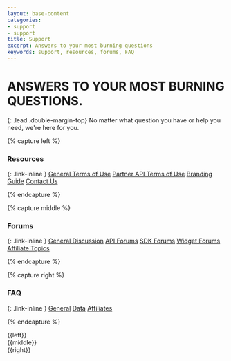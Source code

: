 ```yaml
---
layout: base-content
categories:
- support
- support
title: Support
excerpt: Answers to your most burning questions
keywords: support, resources, forums, FAQ
---
```


# ANSWERS TO YOUR MOST BURNING QUESTIONS.

{: .lead .double-margin-top}
No matter what question you have or help you need, we're here for you.

{% capture left %}

### Resources

{: .link-inline }
[General Terms of Use](/support/terms-of-use/)
[Partner API Terms of Use](/support/terms-of-use/partner)
[Branding Guide](/support/branding-guide/)
[Contact Us](/products-and-docs/under-development/)

{% endcapture %}


{% capture middle %}

### Forums

{: .link-inline }
[General Discussion](http://stackoverflow.com/questions/tagged/ticketmaster-api)
[API Forums](http://stackoverflow.com/questions/tagged/ticketmaster-api)
[SDK Forums](http://stackoverflow.com/questions/tagged/ticketmaster-api)
[Widget Forums](http://stackoverflow.com/questions/tagged/ticketmaster-api)
[Affiliate Topics](http://stackoverflow.com/questions/tagged/ticketmaster-api)

{% endcapture %}

{% capture right %}

### FAQ

{: .link-inline }
[General](/support/faq/#general-a)
[Data](/support/faq/#account-a)
[Affiliates](/support/faq/#affiliates-a)

{% endcapture %}


<div class="row">
<div class="row-container">
<div class="col-xs-12 col-sm-4 col-md-4 col-lg-4 column" markdown="1">
{{left}}
</div>
<div class="col-xs-12 col-sm-4 col-md-4 col-lg-4 column" markdown="1">
{{middle}}
</div>
<div class="col-xs-12 col-sm-4 col-md-4 col-lg-4 column" markdown="1">
{{right}}
</div>
</div>
</div>

